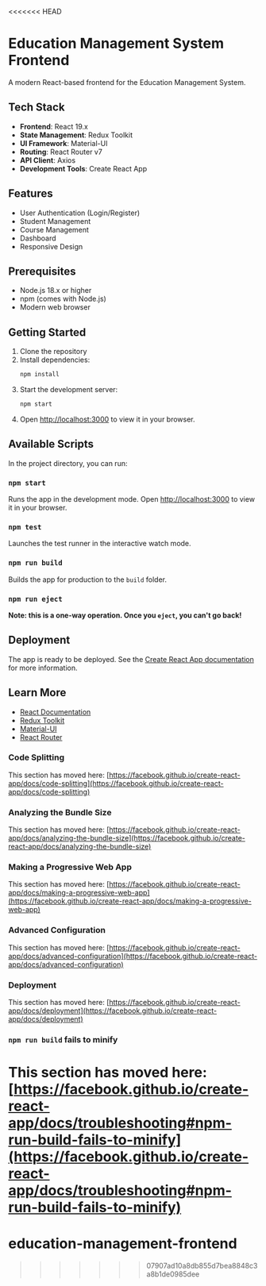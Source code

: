<<<<<<< HEAD
# Education Management System Frontend

A modern React-based frontend for the Education Management System.

## Tech Stack

- **Frontend**: React 19.x
- **State Management**: Redux Toolkit
- **UI Framework**: Material-UI
- **Routing**: React Router v7
- **API Client**: Axios
- **Development Tools**: Create React App

## Features

- User Authentication (Login/Register)
- Student Management
- Course Management
- Dashboard
- Responsive Design

## Prerequisites

- Node.js 18.x or higher
- npm (comes with Node.js)
- Modern web browser

## Getting Started

1. Clone the repository
2. Install dependencies:
   ```bash
   npm install
   ```
3. Start the development server:
   ```bash
   npm start
   ```
4. Open [http://localhost:3000](http://localhost:3000) to view it in your browser.

## Available Scripts

In the project directory, you can run:

### `npm start`

Runs the app in the development mode. Open [http://localhost:3000](http://localhost:3000) to view it in your browser.

### `npm test`

Launches the test runner in the interactive watch mode.

### `npm run build`

Builds the app for production to the `build` folder.

### `npm run eject`

**Note: this is a one-way operation. Once you `eject`, you can't go back!**

## Deployment

The app is ready to be deployed. See the [Create React App documentation](https://facebook.github.io/create-react-app/docs/deployment) for more information.

## Learn More

- [React Documentation](https://reactjs.org/)
- [Redux Toolkit](https://redux-toolkit.js.org/)
- [Material-UI](https://mui.com/)
- [React Router](https://reactrouter.com/)

### Code Splitting

This section has moved here: [https://facebook.github.io/create-react-app/docs/code-splitting](https://facebook.github.io/create-react-app/docs/code-splitting)

### Analyzing the Bundle Size

This section has moved here: [https://facebook.github.io/create-react-app/docs/analyzing-the-bundle-size](https://facebook.github.io/create-react-app/docs/analyzing-the-bundle-size)

### Making a Progressive Web App

This section has moved here: [https://facebook.github.io/create-react-app/docs/making-a-progressive-web-app](https://facebook.github.io/create-react-app/docs/making-a-progressive-web-app)

### Advanced Configuration

This section has moved here: [https://facebook.github.io/create-react-app/docs/advanced-configuration](https://facebook.github.io/create-react-app/docs/advanced-configuration)

### Deployment

This section has moved here: [https://facebook.github.io/create-react-app/docs/deployment](https://facebook.github.io/create-react-app/docs/deployment)

### `npm run build` fails to minify

This section has moved here: [https://facebook.github.io/create-react-app/docs/troubleshooting#npm-run-build-fails-to-minify](https://facebook.github.io/create-react-app/docs/troubleshooting#npm-run-build-fails-to-minify)
=======
# education-management-frontend
>>>>>>> 07907ad10a8db855d7bea8848c3a8b1de0985dee
